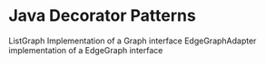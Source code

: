 # Java Decorator Patterns

ListGraph Implementation of a Graph interface
EdgeGraphAdapter implementation of a EdgeGraph interface
